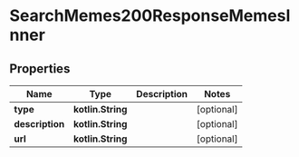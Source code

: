 
# SearchMemes200ResponseMemesInner

## Properties
Name | Type | Description | Notes
------------ | ------------- | ------------- | -------------
**type** | **kotlin.String** |  |  [optional]
**description** | **kotlin.String** |  |  [optional]
**url** | **kotlin.String** |  |  [optional]



